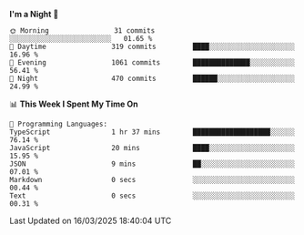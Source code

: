 <!--START_SECTION:waka-->
**I'm a Night 🦉** 

```text
🌞 Morning                31 commits          ░░░░░░░░░░░░░░░░░░░░░░░░░   01.65 % 
🌆 Daytime                319 commits         ████░░░░░░░░░░░░░░░░░░░░░   16.96 % 
🌃 Evening                1061 commits        ██████████████░░░░░░░░░░░   56.41 % 
🌙 Night                  470 commits         ██████░░░░░░░░░░░░░░░░░░░   24.99 % 
```


📊 **This Week I Spent My Time On** 

```text
💬 Programming Languages: 
TypeScript               1 hr 37 mins        ███████████████████░░░░░░   76.14 % 
JavaScript               20 mins             ████░░░░░░░░░░░░░░░░░░░░░   15.95 % 
JSON                     9 mins              ██░░░░░░░░░░░░░░░░░░░░░░░   07.01 % 
Markdown                 0 secs              ░░░░░░░░░░░░░░░░░░░░░░░░░   00.44 % 
Text                     0 secs              ░░░░░░░░░░░░░░░░░░░░░░░░░   00.31 % 
```


 Last Updated on 16/03/2025 18:40:04 UTC
<!--END_SECTION:waka-->
